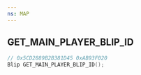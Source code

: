 ```yaml
---
ns: MAP
---
```

## GET_MAIN_PLAYER_BLIP_ID

```c
// 0x5CD2889B2B381D45 0xAB93F020
Blip GET_MAIN_PLAYER_BLIP_ID();
```

